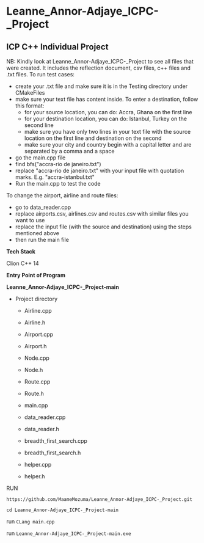 # Leanne_Annor-Adjaye_ICPC-_Project

## ICP C++ Individual Project

NB: Kindly look at Leanne_Annor-Adjaye_ICPC-_Project to see all files that were created. It includes the reflection document, csv files, c++ files and .txt files.
To run test cases:
- create your .txt file and make sure it is in the Testing directory under CMakeFiles
- make sure your text file has content inside. To enter a destination, follow this format: 
  - for your source location, you can do: Accra, Ghana on the first line
  - for your destination location, you can do: Istanbul, Turkey on the second line
  - make sure you have only two lines in your text file with the source location on the first line and destination on the second
  - make sure your city and country begin with a capital letter and are separated by a comma and a space
- go the main.cpp file
- find bfs("accra-rio de janeiro.txt") 
- replace "accra-rio de janeiro.txt" with your input file with quotation marks. E.g. "accra-istanbul.txt"
- Run the main.cpp to test the code

To change the airport, airline and route files:
- go to data_reader.cpp
- replace airports.csv, airlines.csv and routes.csv with similar files you want to use
- replace the input file (with the source and destination) using the steps mentioned above
- then run the main file

**Tech Stack**

Clion C++ 14

**Entry Point of Program**

**Leanne_Annor-Adjaye_ICPC-_Project-main**
 - Project directory
    - Airline.cpp
    - Airline.h
    
    - Airport.cpp
    - Airport.h
    
    - Node.cpp
    - Node.h
    
    - Route.cpp
    - Route.h
    
    - main.cpp
    
    - data_reader.cpp
    - data_reader.h
    
    - breadth_first_search.cpp
    - breadth_first_search.h
    
    - helper.cpp
    - helper.h
   

RUN 


`https://github.com/MaameMozuma/Leanne_Annor-Adjaye_ICPC-_Project.git`

`cd Leanne_Annor-Adjaye_ICPC-_Project-main`

run `CLang main.cpp`

run `Leanne_Annor-Adjaye_ICPC-_Project-main.exe`
